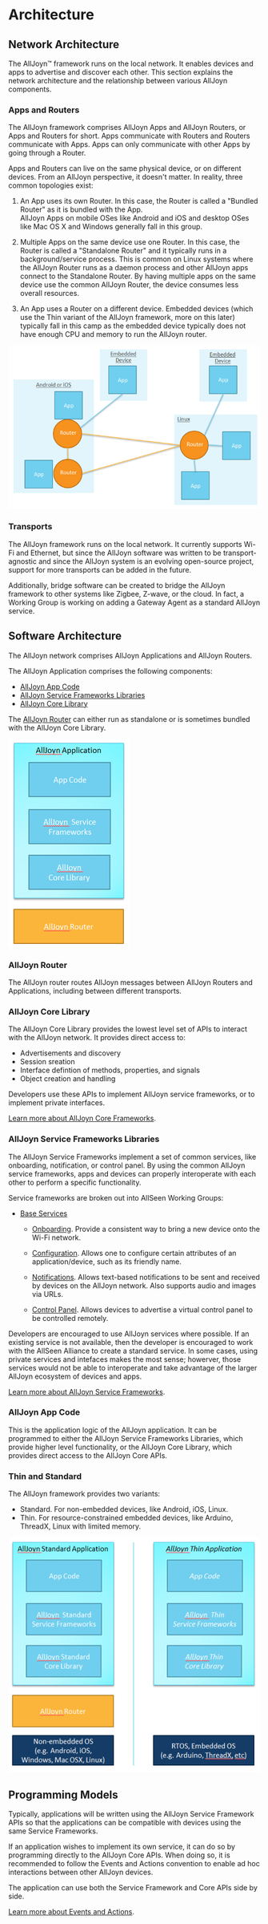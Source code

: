 # Architecture

## Network Architecture

The AllJoyn&trade; framework runs on the local network. 
It enables devices and apps to advertise and discover 
each other. This section explains the network architecture 
and the relationship between various AllJoyn components.

### Apps and Routers

The AllJoyn framework comprises AllJoyn Apps and AllJoyn 
Routers, or Apps and Routers for short. Apps communicate 
with Routers and Routers communicate with Apps. Apps can 
only communicate with other Apps by going through a Router.

Apps and Routers can live on the same physical device, or 
on different devices. From an AllJoyn perspective, it doesn't 
matter.  In reality, three common topologies exist:

1. An App uses its own Router. In this case, the Router is 
called a "Bundled Router" as it is bundled with the App.  
AllJoyn Apps on mobile OSes like Android and iOS and desktop 
OSes like Mac OS X and Windows generally fall in this group.

2. Multiple Apps on the same device use one Router.  In this 
case, the Router is called a "Standalone Router" and it 
typically runs in a background/service process.  This is 
common on Linux systems where the AllJoyn Router runs as a 
daemon process and other AllJoyn apps connect to the Standalone 
Router. By having multiple apps on the same device use the 
common AllJoyn Router, the device consumes less overall resources.

3. An App uses a Router on a different device. Embedded 
devices (which use the Thin variant of the AllJoyn framework, 
more on this later) typically fall in this camp as the embedded 
device typically does not have enough CPU and memory to run 
the AllJoyn router.

![apps-and-routers][apps-and-routers]

### Transports

The AllJoyn framework runs on the local network.  It currently 
supports Wi-Fi and Ethernet, but since the AllJoyn software was 
written to be transport-agnostic and since the AllJoyn system 
is an evolving open-source project, support for more transports 
can be added in the future.

Additionally, bridge software can be created to bridge the 
AllJoyn framework to other systems like Zigbee, Z-wave, or 
the cloud. In fact, a Working Group is working on adding a 
Gateway Agent as a standard AllJoyn service.

## Software Architecture

The AllJoyn network comprises AllJoyn Applications and AllJoyn Routers.

The AllJoyn Application comprises the following components:
* [AllJoyn App Code][app-code]
* [AllJoyn Service Frameworks Libraries][services]
* [AllJoyn Core Library][core]

The [AllJoyn Router][router] can either run as standalone or is 
sometimes bundled with the AllJoyn Core Library.

![alljoyn-software-architecture][alljoyn-software-architecture]

### AllJoyn Router

The AllJoyn router routes AllJoyn messages between AllJoyn Routers 
and Applications, including between different transports.

### AllJoyn Core Library

The AllJoyn Core Library provides the lowest level set of APIs 
to interact with the AllJoyn network.  It provides direct access to:

* Advertisements and discovery
* Session sreation
* Interface defintion of methods, properties, and signals
* Object creation and handling

Developers use these APIs to implement AllJoyn service frameworks, 
or to implement private interfaces.

[Learn more about AllJoyn Core Frameworks][learn-core].

### AllJoyn Service Frameworks Libraries

The AllJoyn Service Frameworks implement a set of common services, 
like onboarding, notification, or control panel. By using the 
common AllJoyn service frameworks, apps and devices can properly 
interoperate with each other to perform a specific functionality.

Service frameworks are broken out into AllSeen Working Groups:

* [Base Services][base-services]
  * [Onboarding][onboarding]. Provide a consistent way to bring a new device onto 
    the Wi-Fi network.

  * [Configuration][configuration]. Allows one to configure certain attributes of 
    an application/device, such as its friendly name.

  * [Notifications][notifications]. Allows text-based notifications to be sent and 
    received by devices on the AllJoyn network. Also supports audio and images
    via URLs.

  * [Control Panel][controlpanel]. Allows devices to advertise a virtual control
    panel to be controlled remotely.

Developers are encouraged to use AllJoyn services where possible. 
If an existing service is not available, then the developer is 
encouraged to work with the AllSeen Alliance to create a 
standard service.  In some cases, using private services and 
intefaces makes the most sense; howerver, those services would 
not be able to interoperate and take advantage of the larger 
AllJoyn ecosystem of devices and apps.

[Learn more about AllJoyn Service Frameworks][learn-services].

### AllJoyn App Code

This is the application logic of the AllJoyn application. 
It can be programmed to either the AllJoyn Service Frameworks 
Libraries, which provide higher level functionality, or the 
AllJoyn Core Library, which provides direct access to the AllJoyn Core APIs.

### Thin and Standard

The AllJoyn framework provides two variants:
* Standard.  For non-embedded devices, like Android, iOS, Linux.
* Thin.  For resource-constrained embedded devices, like Arduino, 
ThreadX, Linux with limited memory.

![alljoyn-standard-and-thin][alljoyn-standard-and-thin]

## Programming Models

Typically, applications will be written using the AllJoyn Service Framework APIs so that
the applications can be compatible with devices using the same Service Frameworks.

If an application wishes to implement its own service, it can do so by programming
directly to the AllJoyn Core APIs. When doing so, it is recommended to follow the 
Events and Actions convention to enable ad hoc interactions between other AllJoyn
devices.

The application can use both the Service Framework and Core APIs side by side.

[Learn more about Events and Actions][events-and-actions].

[apps-and-routers]: /files/learn/apps-and-routers.png

[learn-core]: /learn/core
[learn-services]: /learn/base-services

[app-code]: #alljoyn-app-code
[services]: #alljoyn-service-frameworks-libraries
[core]: #alljoyn-core-library
[router]: #alljoyn-router

[events-and-actions]: /learn/core/events-and-actions
[alljoyn-software-architecture]: /files/learn/alljoyn-software-architecture.png
[alljoyn-standard-and-thin]: /files/learn/alljoyn-standard-and-thin.png

[base-services]: /learn/base-services
[onboarding]: /learn/base-services/onboarding
[configuration]: /learn/base-services/configuration
[notifications]: /learn/base-services/notification
[controlpanel]: /learn/base-services/controlpanel
